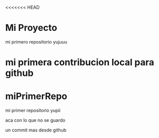 <<<<<<< HEAD
# Mi Proyecto

mi primero repositorio yujuuu

mi primera contribucion local para github
=======
# miPrimerRepo
mi primer repositorio yupii

aca con lo que no se guardo

un commit mas desde github